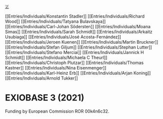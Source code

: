 [🇿](zotero://select/library/items/H3YV7CE3)

[[Entries/Individuals/Konstantin Stadler]] [[Entries/Individuals/Richard Wood]] [[Entries/Individuals/Tatyana Bulavskaya]] [[Entries/Individuals/Carl-Johan Södersten]] [[Entries/Individuals/Moana Simas]] [[Entries/Individuals/Sarah Schmidt]] [[Entries/Individuals/Arkaitz Usubiaga]] [[Entries/Individuals/José Acosta-Fernández]] [[Entries/Individuals/Jeroen Kuenen]] [[Entries/Individuals/Martin Bruckner]] [[Entries/Individuals/Stefan Giljum]] [[Entries/Individuals/Stephan Lutter]] [[Entries/Individuals/Stefano Merciai]] [[Entries/Individuals/Jannick H Schmidt]] [[Entries/Individuals/Michaela C Theurl]] [[Entries/Individuals/Christoph Plutzar]] [[Entries/Individuals/Thomas Kastner]] [[Entries/Individuals/Nina Eisenmenger]] [[Entries/Individuals/Karl-Heinz Erb]] [[Entries/Individuals/Arjan Koning]] [[Entries/Individuals/Arnold Tukker]] 
# EXIOBASE 3 (2021)

Funding by European Commission ROR 00k4n6c32.

